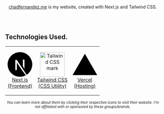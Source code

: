 <p align="center">
  <br />
  <a href="https://chadfernandez.me">chadfernandez.me</a> is my website, created with Next.js and Tailwind CSS.
</p>
<br />
<br />

## Technologies Used.

<table align="center">
  <tr>
    <td>
      <p align="center">
        <a href="https://nextjs.org">
          <svg width="80" height="80" viewBox="0 0 1000 1000" fill="none" xmlns="http://www.w3.org/2000/svg">
            <path d="M467.253 0.269139C465.103 0.464613 458.26 1.14878 452.102 1.63747C310.068 14.4411 177.028 91.0671 92.7664 208.841C45.8456 274.325 15.8358 348.605 4.49658 427.284C0.488759 454.748 0 462.86 0 500.098C0 537.336 0.488759 545.448 4.49658 572.912C31.6716 760.666 165.298 918.414 346.53 976.861C378.983 987.319 413.196 994.453 452.102 998.754C467.253 1000.42 532.747 1000.42 547.898 998.754C615.054 991.326 671.945 974.71 728.055 946.073C736.657 941.675 738.319 940.502 737.146 939.525C736.364 938.939 699.707 889.777 655.718 830.352L575.758 722.353L475.562 574.085C420.43 492.572 375.073 425.915 374.682 425.915C374.291 425.818 373.9 491.693 373.705 572.13C373.412 712.97 373.314 718.639 371.554 721.962C369.013 726.751 367.058 728.706 362.952 730.856C359.824 732.42 357.087 732.713 342.327 732.713H325.415L320.919 729.878C317.986 728.021 315.836 725.578 314.37 722.744L312.317 718.345L312.512 522.382L312.805 326.321L315.836 322.509C317.4 320.457 320.723 317.818 323.069 316.547C327.077 314.592 328.641 314.397 345.552 314.397C365.494 314.397 368.817 315.179 373.998 320.848C375.464 322.411 429.717 404.12 494.624 502.541C559.531 600.963 648.289 735.352 691.887 801.324L771.065 921.248L775.073 918.609C810.557 895.543 848.094 862.703 877.81 828.495C941.056 755.877 981.818 667.326 995.503 572.912C999.511 545.448 1000 537.336 1000 500.098C1000 462.86 999.511 454.748 995.503 427.284C968.328 239.53 834.702 81.7821 653.47 23.3352C621.505 12.975 587.488 5.84016 549.365 1.53972C539.98 0.562345 475.367 -0.51276 467.253 0.269139ZM671.945 302.668C676.637 305.014 680.45 309.51 681.818 314.201C682.6 316.743 682.796 371.085 682.6 493.549L682.307 669.281L651.32 621.781L620.235 574.281V446.538C620.235 363.95 620.626 317.525 621.212 315.277C622.776 309.803 626.197 305.503 630.89 302.962C634.897 300.909 636.364 300.714 651.711 300.714C666.178 300.714 668.719 300.909 671.945 302.668Z" fill="black" />
          </svg>
          <br />
          Next.js
          <br />
          (Frontend)
        </a>
      </p>
    </td>
    <td>
      <p align="center">
        <a href="https://tailwindcss.com">
          <img src="https://tailwindcss.com/_next/static/media/tailwindcss-mark.79614a5f61617ba49a0891494521226b.svg" alt="Tailwind CSS mark" width="80" height="80" />
          <br />
          Tailwind CSS
          <br />
          (CSS Utility)
        </a>
      </p>
    </td>
    <td>
      <p align="center">
        <a href="https://vercel.com">
          <svg width="80" height="80" viewBox="0 0 1155 1000" fill="none" xmlns="http://www.w3.org/2000/svg">
            <path d="M577.344 0L1154.69 1000H0L577.344 0Z" fill="black"/>
          </svg>
          <br />
          Vercel
          <br />
          (Hosting)
        </a>
      </p>
    </td>
  </tr>
</table>

<p align="center"><sub><i>You can learn more about them by clicking their respective icons to visit their website. I'm not affiliated with or sponsored by these groups/brands.</i><sub>
</p>